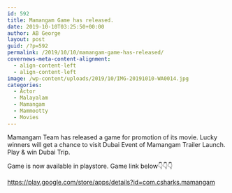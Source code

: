 ```yaml
---
id: 592
title: Mamangam Game has released.
date: 2019-10-10T03:25:50+00:00
author: AB George
layout: post
guid: /?p=592
permalink: /2019/10/10/mamangam-game-has-released/
covernews-meta-content-alignment:
  - align-content-left
  - align-content-left
image: /wp-content/uploads/2019/10/IMG-20191010-WA0014.jpg
categories:
  - Actor
  - Malayalam
  - Mamangam
  - Mammootty
  - Movies
---
```

 

Mamangam Team has released a game for promotion of its movie. Lucky winners will get a chance to visit Dubai Event of Mamangam Trailer Launch. Play & win Dubai Trip.

Game is now available in playstore. Game link below👇👇👇

<https://play.google.com/store/apps/details?id=com.csharks.mamangam>